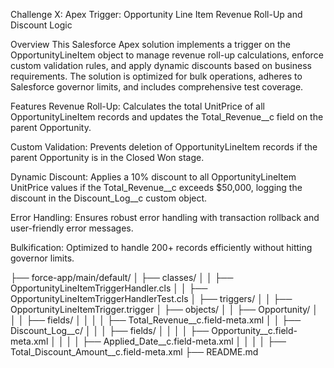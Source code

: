 Challenge X:
Apex Trigger: Opportunity Line Item Revenue Roll-Up and Discount Logic

Overview
This Salesforce Apex solution implements a trigger on the OpportunityLineItem object to manage revenue roll-up calculations, enforce custom validation rules, and apply dynamic discounts based on business requirements. The solution is optimized for bulk operations, adheres to Salesforce governor limits, and includes comprehensive test coverage.

Features
Revenue Roll-Up: Calculates the total UnitPrice of all OpportunityLineItem records and updates the Total_Revenue__c field on the parent Opportunity.

Custom Validation: Prevents deletion of OpportunityLineItem records if the parent Opportunity is in the Closed Won stage.

Dynamic Discount: Applies a 10% discount to all OpportunityLineItem UnitPrice values if the Total_Revenue__c exceeds $50,000, logging the discount in the Discount_Log__c custom object.

Error Handling: Ensures robust error handling with transaction rollback and user-friendly error messages.

Bulkification: Optimized to handle 200+ records efficiently without hitting governor limits.

├── force-app/main/default/
│   ├── classes/
│   │   ├── OpportunityLineItemTriggerHandler.cls
│   │   ├── OpportunityLineItemTriggerHandlerTest.cls
│   ├── triggers/
│   │   ├── OpportunityLineItemTrigger.trigger
│   ├── objects/
│   │   ├── Opportunity/
│   │   │   ├── fields/
│   │   │   │   ├── Total_Revenue__c.field-meta.xml
│   │   ├── Discount_Log__c/
│   │   │   ├── fields/
│   │   │   │   ├── Opportunity__c.field-meta.xml
│   │   │   │   ├── Applied_Date__c.field-meta.xml
│   │   │   │   ├── Total_Discount_Amount__c.field-meta.xml
├── README.md
